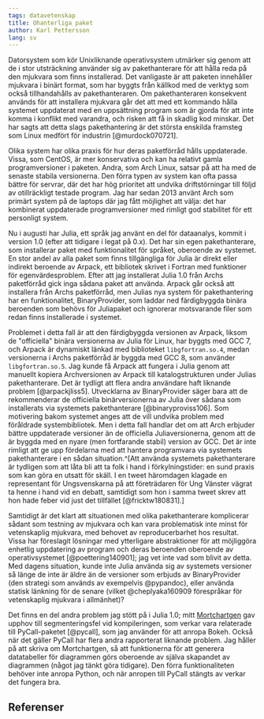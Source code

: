 ```yaml
---
tags: datavetenskap
title: Ohanterliga paket
author: Karl Pettersson
lang: sv
---
```


Datorsystem som kör Unixliknande operativsystem utmärker sig genom att de i
stor utsträckning använder sig av pakethanterare för att hålla reda på den
mjukvara som finns installerad. Det vanligaste är att paketen innehåller
mjukvara i binärt format, som har byggts från källkod med de verktyg som också
tillhandahålls av pakethanteraren. Om pakethanteraren konsekvent används för
att installera mjukvara går det att med ett kommando hålla
systemet uppdaterat med en uppsättning program som är gjorda för att inte komma
i konflikt med varandra, och risken att få in skadlig kod minskar. Det har
sagts att detta slags pakethantering är det största enskilda framsteg som Linux
medfört för industrin [@murdock070721].

Olika system har olika praxis för hur deras paketförråd hålls uppdaterade.
Vissa, som CentOS, är mer konservativa och kan ha relativt gamla
programversioner i paketen. Andra, som Arch Linux, satsar på att ha med de
senaste stabila versionerna. Den förra typen av system kan ofta passa bättre
för servrar, där det har hög prioritet att undvika driftstörningar till följd
av otillräckligt testade program. Jag har sedan 2013 använt Arch som primärt
system på de laptops där jag fått möjlighet att välja: det har kombinerat
uppdaterade programversioner med rimligt god stabilitet för ett personligt
system.

Nu i augusti har Julia, ett språk jag använt en del för dataanalys, kommit i
version 1.0 (efter att tidigare i legat på 0.x). Det har sin egen
pakethanterare, som installerar paket med funktionalitet för språket, oberoende
av systemet. En stor andel av alla paket som finns tillgängliga för Julia är
direkt eller indirekt beroende av Arpack, ett bibliotek skrivet i Fortran med
funktioner för egenvärdesproblem. Efter att jag installerat Julia 1.0 från
Archs paketförråd gick inga sådana paket att använda. Arpack går också att
installera från Archs paketförråd, men Julias nya system för pakethantering har
en funktionalitet, BinaryProvider, som laddar ned färdigbyggda binära
beroenden som behövs för Juliapaket och ignorerar motsvarande filer som redan
finns installerade i systemet.

Problemet i detta fall är att den färdigbyggda versionen av Arpack, liksom de
"officiella" binära versionerna av Julia för Linux, har byggts med GCC 7, och
Arpack är dynamiskt länkad med biblioteket `libgfortran.so.4`, medan
versionerna i Archs paketförråd är byggda med GCC 8, som använder
`libgfortran.so.5`. Jag kunde få Arpack att fungera i Julia genom att manuellt
kopiera Archversionen av Arpack till katalogstrukturen under Julias
pakethanterare. Det är tydligt att flera andra användare haft liknande problem
[@arpackjliss5]. Utvecklarna av BinaryProvider säger bara att de rekommenderar
de officiella binärversionerna av Julia över sådana som installerats via
systemets pakethanterare [@binaryproviss106]. Som motivering bakom systemet
anges att de vill undvika problem med föråldrade systembibliotek. Men i detta
fall handlar det om att Arch erbjuder bättre uppdaterade versioner än de
officiella Juliaversionerna, genom att de är byggda med en nyare (men
fortfarande stabil) version av GCC. Det är inte rimligt att ge upp fördelarna
med att hantera programvara via systemets pakethanterare i en sådan
situation.^[Att använda systemets pakethanterare är tydligen som att låta bli
att ta folk i hand i förkylningstider: en sund praxis som kan göra en utsatt
för skäll. I en tweet häromdagen  klagade en representant för Ungsvenskarna på att
företrädaren för Ung Vänster vägrat ta henne i hand vid en debatt, samtidigt
som hon i samma tweet skrev att hon hade feber vid just det tillfället
[@fricktw180831].]

Samtidigt är det klart att situationen med olika pakethanterare komplicerar
sådant som testning av mjukvara och kan vara problematisk inte minst för
vetenskaplig mjukvara, med behovet av reproducerbarhet hos resultat. Vissa har
föreslagit lösningar med ytterligare abstraktioner för att möjliggöra enhetlig
uppdatering av program och deras beroenden oberoende av operativsystemet
[@poettering140901]; jag vet inte vad som blivit av detta. Med dagens
situation, kunde inte Julia använda sig av systemets versioner så länge de inte
är äldre än de versioner som erbjuds av BinaryProvider (den strategi som
används av exempelvis @pypandoc), eller använda statisk länkning för de senare
(vilket @cheplyaka160909 förespråkar för vetenskaplig mjukvara i allmänhet)?

Det finns en del andra problem jag stött på i Julia 1.0; mitt
[Mortchartgen](https://github.com/klpn/Mortchartgen.jl) gav upphov till
segmenteringsfel vid kompileringen, som verkar vara relaterade till
PyCall-paketet [@pycall], som jag använder för att anropa Bokeh. Också när det
gäller PyCall har flera andra rapporterat liknande problem. Jag håller på att
skriva om Mortchartgen, så att funktionerna för att generera datatabeller för
diagrammen görs oberoende av själva skapandet av diagrammen (något jag tänkt
göra tidigare). Den förra funktionaliteten behöver inte anropa Python, och när
anropen till PyCall stängts av verkar det fungera bra.

## Referenser
